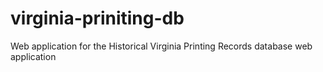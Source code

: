 # virginia-priniting-db
Web application for the Historical Virginia Printing Records database web application
